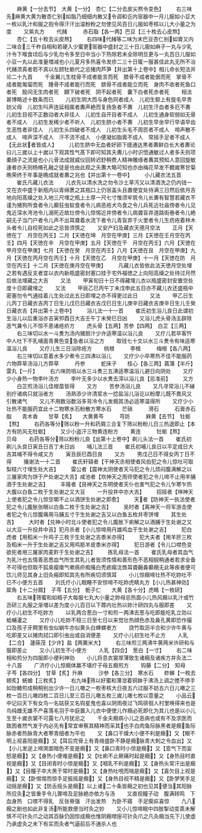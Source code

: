 <!-- { "loadSidebar": true } -->
　　麻黄【一分去节】　大黄【一分】　杏仁【二分去皮尖熬令变色】
　　右三味先麻黄大黄为散杏仁别如脂乃细细内散又令调和讫内宻器中一月儿服如小豆大一枚以乳汁和服之抱令得汗汗出温粉粉之勿使见风百日儿服如枣核以儿大小量之为度
　　又紫丸方
　　代赭　　　赤石脂【各一两】巴豆【三十枚去心皮熬】
　　杏仁【五十枚去尖皮熬】
　　右四味代赭等二味为末巴豆杏仁别如膏又内二味合三千杵自相和若硬入少蜜更宻器中盛封之三十日儿服如麻子一丸与少乳汁令下喉食顷后与少乳勿令多至日中当小下热除若未全除明旦更与一丸百日儿服如小豆一丸以此准量増减也小儿夏月多热喜令发疹二三十日辄一服甚佳此丸无所不治代赭须真者若不真以左顾牡蛎代之忌猪肉芦笋【并出第十上卷中】相儿命长短法并论二十九首
　　千金翼儿生枕骨不成者能言而死　膝骨不成者能倨而死　掌骨不成者能匍匐而死　踵骨不成者能行而死　膑骨不成者能立而死　身肉不收者死鱼口者死　股间无生肉者死　頥下破者死　阴不起者死　囊下白者死赤者死
　　相法甚博略述十数条而已
　　儿初生阴大而与身色同者成人　儿初生额上有旋毛早贵妨父母　儿初生呌声连延相属者夀声絶而复扬急者不夀　儿初生汗血者多厄不夀　儿初生目视不正数动者大非佳人　儿初生自开目者不成人　儿初生通身软弱如无骨者不成人　儿初生发稀少者不听人　儿初生脐小者不夀　儿初生早坐早行早语早齿生恶性者非佳人　儿初生头四破者不成人　儿初生头毛不周匝者不成人　啼声散不成人　啼声深不成人　汗不流不成人　小便凝如脂膏不成人　常摇手足者不成人【无此状者皆成人】
　　儿初生脐中无血者好卵下缝通达黒者夀鲜白长大者夀论曰儿三嵗以上十嵗以下观其性气髙下即可知其夭夀儿小时识悟通敏过人者多夭则项橐顔子之流是也小儿骨法成就威仪回转迟舒稍费人精神雕琢者夀其预知人意回旋敏速者亦夭则杨脩孔融之徒是也由此观之夭夀大略可知也亦由梅花早发不覩嵗寒甘菊晩荣终于年事是晩成就者夀之兆也【并出第十一卷中】
　　小儿藏衣法五首
　　崔氏凡藏儿衣法
　　儿衣先以清水洗之勿令沙土草汚又以清酒洗之仍内钱一文在衣中盛于新瓶内以青绵褁之其瓶口上仍宻盖头且置便宜处待满三日然后依月吉地向阳髙燥之处入地三尺埋之瓶上土厚一尺七寸惟须牢筑令儿长夀有智慧若藏衣不谨为猪狗所食者令儿癫狂虫蚁食者令儿病恶疮犬鸟食之令儿兵死近社庙傍者令儿见鬼近深水洿池令儿溺死近故灶傍令儿惊惕近井傍者令儿病聋盲弃道路街巷者令儿絶嗣无子当门户者令儿声不出耳聋着水流下者令儿青盲弃于火里者令儿生疠疮着林木头者令儿自绞死如此之忌皆须慎之
　　又安产妇及藏衣天德月空法
　　正月【天徳在丁　月空在丙壬】二月【天徳在坤　月空在甲庚】三月【天徳在壬月空在丙壬】四月【天徳在辛　月空在甲庚】五月【天徳在干　月空在丙壬】六月【天徳在甲月空在甲庚】七月【天徳在癸　月空在丙壬】八月【天徳在艮　月空在甲庚】九月【天徳在丙月空在丙壬】十月【天徳在乙　月空在甲庚】十一月【天徳在防　月空在丙壬】十二月【天徳在庚月空在甲庚】
　　凡藏儿衣皆依此法天徳月空处埋之若有遇反支者宜以衣内新瓶盛密封塞口挂于宅外福徳之上向阳高燥之处待过月然后依法埋藏之大吉
　　又法
　　甲寅旬日十日不得藏埋儿衣以瓶盛密封安置空处度十日即藏埋之
　　又法
　　甲辰乙巳丙午丁未戊申此五日亦不藏儿衣还盛瓶中密塞勿令气通挂着儿生处过此五日即埋之亦不得更过此日
　　又法
　　甲乙日生儿丙丁日藏衣吉丙丁日生儿戊巳日藏衣吉戊巳日生儿庚辛日藏衣吉庚辛日生儿壬癸日藏衣吉【并出第十上卷中】
　　浴儿法一十一首
　　崔氏初生浴儿良日此谓初生浴儿以后重浴亦吉寅夘酉日大吉壬午丁未癸巳日凶
　　又浴儿虎头骨汤主辟除恶气兼令儿不惊不患诸疮疥方
　　虎头骨【五两】苦参【四两】　白芷【三两】
　　右三味切以水一斗煑为汤内猪胆汁少许适寒温以浴儿良
　　又疗儿若卒客忤中人吐下不乳哺面青黄色变急者以浴之方
　　取钱七十文以水三斗煑令有味适寒温浴儿良
　　又疗儿生三日浴除疮方
　　桃根　　　李根　　　梅根【各八两】
　　右三味切以意着水多少煮令三四沸以浴儿
　　又疗少小卒寒热不佳不能服药六物莽草汤浴儿方莽草　　　丹参　　　蛇床子　　桂心【各三两】菖蒲【半斤】　雷丸【一斤】
　　右六味防咀以水三斗煑三五沸适寒温浴儿避日向阴处
　　又疗少小身热一物李叶汤方
　　李叶无多少以水煑去滓以浴儿良【忌准前】
　　又方
　　白芷煎汤浴儿佳根苗皆得
　　又方
　　苦参汤浴儿良
　　又凡寻常浴儿不縁别疗诸病只就浴者方
　　汤熟添少许清浆水一捻盐浴儿浴讫以粉摩儿既不畏风又引散诸气
　　又儿不用数浴数浴多背冷令儿发癎其汤必适寒温得所
　　又疗少小壮热不能服药宜此十二物寒水石粉散方寒水石　　芒硝　　　滑石　　　石膏赤石脂　　青木香　　甘草【炙】　　大黄黄芩　　　芎防　　　麻黄【去节】　牡蛎【熬】
　　右药各等分筛以粉一升和药屑三合复下筛以粉粉儿日三热退即止【本方有防风无牡蛎】
　　又少小盗汗三物黄连粉方
　　黄连　　　牡蛎【熬】　　贝母
　　右药各等分筛以粉粉儿良【出第十上卷中】剃儿头法一首
　　崔氏初剃儿头良日寅丑日吉丁未日凶
　　哺儿法三首
　　崔氏初哺儿良日以平定成日大吉其哺不得令咸又方
　　寅丑辰巳酉日良
　　又方
　　男戊己日不得女丙丁日不得
　　攘谢法一十二首
　　崔氏轩辕者【干神天丞相使者风伯犯之令儿惊吐可取梨枝六寸埋生处大吉】
　　雷公者【震神太阴使者天马犯之令儿烦闷腹满解之以三屠家肉为饼于产处谢之大吉】咸池者【坎神天之雨师使者犯之令儿啼不止用羊脯酒于生处谢之吉】
　　丰隆者【艮神天之东明使者天仆也害气犯之令儿乍寒乍热大腹以白鱼二枚于生处谢之又大豆
　　一升投井中亦大吉】
　　招摇者【坤神天上使者犯之令儿惊空嚼不止以酒饼生处谢之即愈】
　　天者【防神天一执法使者犯之令儿腹胀张眼以白鱼二枚于生处谢之吉】
　　吴时者【离神天一将军游击使者犯之令儿惊腹痛用马脯五寸于生处谢之吉又以白鱼五枚并枣饼埋
　　其生处吉】
　　大时者【兑神小时北斗使者犯之令儿腹胀下痢解之以酒脯于生处谢之又以大豆一升投井中吉】犯月杀者【小儿惊啼用丹雄鸡血于生处谢之吉】
　　犯白虎者【用稻米一升鸡子三枚于生处谢之吉黍米亦得】
　　犯大夫者【用羊肝三枚及稻米一升于生处谢之吉又用鸡羝羊皮黍米亦得】
　　犯日游者【令儿口噤色变欲死者用三屠家肉麦飰于生处谢之吉】
　　拣乳母法一首
　　崔氏乳母者其血气为乳汁也五情善恶悉血气所生其乳儿者皆须性情和善形色不恶相貎稍通者若求全备不可得也但取不狐臭瘿瘘气嗽瘑疥痴瘙白秃疬痬沈唇耳聋齆鼻癫癎无此等疾者便可饮儿师见其身上旧灸瘢即知其先有所疾切须慎耳
　　小儿惊癎啼壮热不吃妳吐不已不小便方五首
　　刘氏疗小儿眠睡不安惊啼不吃妳虎睛丸方【小儿热甚神効】犀角【十二分屑】　子芩【五分】　栀子仁　　大黄【各十分】虎睛【一枚研】
　　右五味筛蜜和如梧子大每服七丸大小量之妳母忌热面小儿热风癎以乳汁或竹沥研三丸服之渐増以差为度小儿百日以下蓐内壮热以妳汁研四丸与服即差
　　又疗小儿初生不吃妳方
　　以乳两合葱白一寸和煎一两沸去葱与吃即能吃乳立効以蛤蜅灌之
　　又疗小儿吃妳不穏三日至七日以来觉壮热顔色赤及鼻孔黄即恐作撮口及孩子牙闗里有虫似蜗牛亦似黄头白蜯螺者方
　　烧竹取沥半合和少许牛黄与吃即差又以猪肉拭口即引虫出或自消便差
　　又疗小儿初生吐不止方
　　人乳【二合】　蘧蒢茂【少许】盐【两粟米大】
　　右三味煎三两沸牛黄两米许研和与服即差止
　　又小儿初生不小便方
　　人乳【四合】　葱白【一寸】
　　右二味相和煎分为四服即小便利神効
　　小儿将息衣裳厚薄致生诸癎及诸疾方并灸法二十八首
　　广济疗小儿惊癎体羸不堪疗子母五癎煎方
　　钩藤【二分】　知母　　　子芩【各四分】　甘草【炙】升麻　　　沙参【各三分】　寒水石　　蚱蝉【一枚去翅炙】蜣蜋【三枚炙】
　　右九味筛以好蜜和薄泔着铜鉢于沸汤上调之搅不停手如饴糖煎成稍稍别出少许一日儿噉之一枚枣核大日夜五六过服不妨五六日儿噉之三枚一百日儿噉四枚二百日儿至三百日儿噉五枚三嵗儿噉七枚以意量之
　　小品云中记曰天下有女鸟一名姑获又名钩星鬼也喜以阴雨夜过飞鸣徘徊人村里唤得来也是鸟纯雌无雄不产喜落毛羽于中庭置入儿衣中便使儿作癎必死即化为其儿也是以小儿生至十嵗衣裳不可露七八月犹忌之
　　千金夫癎病小儿之恶病也或有不及求医而致困者然气发于内必先有常宜审察其精神而采其也手白肉鱼际脉黑者是癎鱼际脉赤者热脉青大者寒青细者为平也
　　又【鼻口干燥大小便不利是癎】又【眼不明上视喜阳是癎】又【耳后完骨上有青络盛卧不静是癎脉青大刺之令血出】又【小儿发逆上啼哭面暗色不变是癎】又【鼻口青时小惊是癎】又【意气下而妄怒是癎】又【身热小便难是癎】又【吐痢不止厥痛时起是癎】又【身热目时直视是癎】又【目闭青时小惊是癎】又【咽乳不利是癎】又【身热头常汗出是癎】又【目瞳子卒大黑于常时是癎】又【身热吐哯而喘是癎】又【喜欠目上视是癎】又【卧惕惕而惊手足振摇是癎】又【身热目视不精是癎】又【卧梦笑手足动摇是癎】又【防舌摇头是癎】以上诸二十条皆癎之初也见其便当其阳脉所应灸之皆重手令儿骤啼及足脉絶亦依方与汤
　　又直视瞳子动　腹满转鸣　下血身热　口噤不得乳　反张脊强　汗出发热　为卧不寤　手足瘈疭喜惊
　　凢八癎之剧也如此非复汤所能救便当时灸之妙
　　又小儿惊啼眠中四肢掣动变蒸未解慎不可针灸爪之动其百脉仍因惊成癎也惟阴癎噤痓可针灸爪之凡灸癎当先下儿使虚乃承虚灸之未下有实而灸者气逼前后不通杀人也
